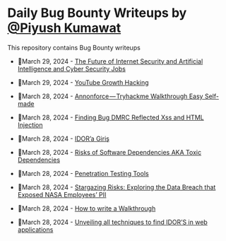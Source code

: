 # Daily Bug Bounty Writeups by [@Piyush Kumawat](https://twitter.com/piyush_supiy) 
This repository contains Bug Bounty writeups

<!-- BLOG-POST-LIST:START -->
 - 💯March 29, 2024 - [The Future of Internet Security and Artificial Intelligence and Cyber Security Jobs](https://python.plainenglish.io/the-future-of-internet-security-and-artificial-intelligence-and-cyber-security-jobs-528b4c340cf9?source=rss------bug_bounty-5) 

 - 💯March 29, 2024 - [YouTube Growth Hacking](https://sanparatama.medium.com/youtube-growth-hacking-a94457f04789?source=rss------bug_bounty-5) 

 - 💯March 28, 2024 - [Annonforce — Tryhackme Walkthrough Easy Self-made](https://medium.com/@shaswata.ssaha/annonforce-tryhackme-walkthrough-easy-self-made-f45c3a6f3e96?source=rss------bug_bounty-5) 

 - 💯March 28, 2024 - [Finding Bug DMRC Reflected Xss and HTML Injection](https://medium.com/@abhishekaswal777/finding-bug-dmrc-reflected-xss-and-html-injection-fe4361a1db60?source=rss------bug_bounty-5) 

 - 💯March 28, 2024 - [IDOR’a Giriş](https://medium.com/@mirackucuk595/idora-giri%C5%9F-23c22a5ae24f?source=rss------bug_bounty-5) 

 - 💯March 28, 2024 - [Risks of Software Dependencies AKA Toxic Dependencies](https://bytebusterx.medium.com/risks-of-software-dependencies-aka-toxic-dependencies-0a38150cf5ce?source=rss------bug_bounty-5) 

 - 💯March 28, 2024 - [Penetration Testing Tools](https://bevijaygupta.medium.com/penetration-testing-tools-b4c8ad807114?source=rss------bug_bounty-5) 

 - 💯March 28, 2024 - [Stargazing Risks: Exploring the Data Breach that Exposed NASA Employees’ PII](https://interc3pt3r.medium.com/stargazing-risks-exploring-the-data-breach-that-exposed-nasa-employees-pii-68692cf7a5e9?source=rss------bug_bounty-5) 

 - 💯March 28, 2024 - [How to write a Walkthrough](https://bevijaygupta.medium.com/how-to-write-a-walkthrough-23eee7f6777c?source=rss------bug_bounty-5) 

 - 💯March 28, 2024 - [Unveiling all techniques to find IDOR’S in web applications](https://adipsharif.medium.com/unveiling-all-techniques-to-find-idors-in-web-applications-578d2b8aa28a?source=rss------bug_bounty-5) 
<!-- BLOG-POST-LIST:END -->
